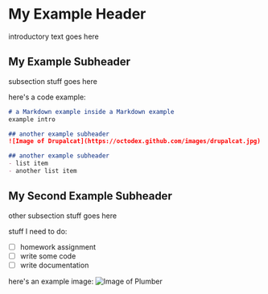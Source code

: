 # My Example Header
introductory text goes here

## My Example Subheader
subsection stuff goes here

here's a code example:
```markdown
# a Markdown example inside a Markdown example
example intro

## another example subheader
![Image of Drupalcat](https://octodex.github.com/images/drupalcat.jpg)

## another example subheader
- list item
- another list item
```

## My Second Example Subheader
other subsection stuff goes here

stuff I need to do:
- [ ] homework assignment
- [ ] write some code
- [ ] write documentation

here's an example image:
![Image of Plumber](https://octodex.github.com/images/plumber.jpg)
